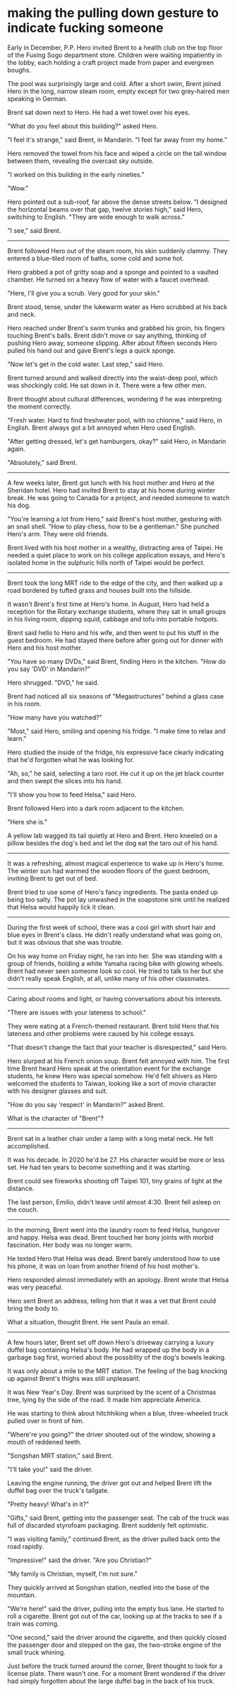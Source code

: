 # making the pulling down gesture to indicate fucking someone

Early in December, P.P. Hero invited Brent to a health club on the top floor of
the Fuxing Sogo department store. Children were waiting impatiently in the
lobby, each holding a craft project made from paper and evergreen boughs.

The pool was surprisingly large and cold. After a short swim, Brent joined Hero
in the long, narrow steam room, empty except for two grey-haired men speaking in
German.

Brent sat down next to Hero. He had a wet towel over his eyes.

"What do you feel about this building?" asked Hero.

"I feel it's strange," said Brent, in Mandarin. "I feel far away from my home."

Hero removed the towel from his face and wiped a circle on the tall window
between them, revealing the overcast sky outside.

"I worked on this building in the early nineties."

"Wow."

Hero pointed out a sub-roof, far above the dense streets below. "I designed the
horizontal beams over that gap, twelve stories high," said Hero, switching to
English. "They are wide enough to walk across."

"I see," said Brent.

---

Brent followed Hero out of the steam room, his skin suddenly clammy. They entered
a blue-tiled room of baths, some cold and some hot.

Hero grabbed a pot of gritty soap and a sponge and pointed to a vaulted chamber.
He turned on a heavy flow of water with a faucet overhead.

"Here, I'll give you a scrub. Very good for your skin."

Brent stood, tense, under the lukewarm water as Hero scrubbed at his back and
neck.

Hero reached under Brent's swim trunks and grabbed his groin, his fingers
touching Brent's balls. Brent didn't move or say anything, thinking of pushing
Hero away, someone slipping. After about fifteen seconds Hero pulled his hand
out and gave Brent's legs a quick sponge.

"Now let's get in the cold water. Last step," said Hero.

Brent turned around and walked directly into the waist-deep pool, which was
shockingly cold. He sat down in it. There were a few other men.

Brent thought about cultural differences, wondering if he was interpreting the moment
correctly.

"Fresh water. Hard to find freshwater pool, with no chlorine," said Hero, in
English. Brent always got a bit annoyed when Hero used English.

"After getting dressed, let's get hamburgers, okay?" said Hero, in Mandarin
again.

"Absolutely," said Brent.

---

A few weeks later, Brent got lunch with his host mother and Hero at the Sheridan
hotel. Hero had invited Brent to stay at his home during winter break. He was
going to Canada for a project, and needed someone to watch his dog.

"You're learning a lot from Hero," said Brent's host mother, gesturing with an
snail shell. "How to play chess, how to be a gentleman." She punched Hero's arm.
They were old friends.

Brent lived with his host mother in a wealthy, distracting area of Taipei. He
needed a quiet place to work on his college application essays, and Hero's
isolated home in the sulphuric hills north of Taipei would be perfect.

---

Brent took the long MRT ride to the edge of the city, and then walked up a road
bordered by tufted grass and houses built into the hillside.

It wasn't Brent's first time at Hero's home. In August, Hero had held a reception
for the Rotary exchange students, where they sat in small groups in his living
room, dipping squid, cabbage and tofu into portable hotpots.

Brent said hello to Hero and his wife, and then went to put his stuff in the
guest bedroom. He had stayed there before after going out for dinner with Hero
and his host mother.

"You have so many DVDs," said Brent, finding Hero in the kitchen. "How do you
say 'DVD' in Mandarin?"

Hero shrugged. "DVD," he said.

Brent had noticed all six seasons of "Megastructures" behind a glass case in his
room.

"How many have you watched?"

"Most," said Hero, smiling and opening his fridge. "I make time to relax and
learn."

Hero studied the inside of the fridge, his expressive face clearly indicating
that he'd forgotten what he was looking for.

"Ah, so," he said, selecting a taro root. He cut it up on the jet black counter
and then swept the slices into his hand.

"I'll show you how to feed Helsa," said Hero.

Brent followed Hero into a dark room adjacent to the kitchen.

"Here she is."

A yellow lab wagged its tail quietly at Hero and Brent. Hero kneeled on a pillow
besides the dog's bed and let the dog eat the taro out of his hand.

---

It was a refreshing, almost magical experience to wake up in Hero's home. The
winter sun had warmed the wooden floors of the guest bedroom, inviting Brent to
get out of bed.

Brent tried to use some of Hero's fancy ingredients. The pasta ended up being
too salty. The pot lay unwashed in the soapstone sink until he realized that
Helsa would happily lick it clean.

---

During the first week of school, there was a cool girl with short hair and blue
eyes in Brent's class. He didn't really understand what was going on, but it was
obvious that she was trouble.

On his way home on Friday night, he ran into her. She was standing with a group
of friends, holding a white Yamaha racing bike with glowing wheels.  Brent had
never seen someone look so cool. He tried to talk to her but she didn't really
speak English, at all, unlike many of his other classmates.

---

Caring about rooms and light, or having conversations about his interests.

"There are issues with your lateness to school."

They were eating at a French-themed restaurant. Brent told Hero that his lateness
and other problems were caused by his college essays.

"That doesn't change the fact that your teacher is disrespected," said Hero.

Hero slurped at his French onion soup. Brent felt annoyed with him. The first
time Brent heard Hero speak at the orientation event for the exchange students,
he knew Hero was special somehow. He'd felt shivers as Hero welcomed the
students to Taiwan, looking like a sort of movie character with his designer
glasses and suit.

"How do you say 'respect' in Mandarin?" asked Brent.

What is the character of "Brent"?

---

Brent sat in a leather chair under a lamp with a long metal neck. He felt
accomplished.

It was his decade. In 2020 he'd be 27. His character would be more or less set.
He had ten years to become something and it was starting.

Brent could see fireworks shooting off Taipei 101, tiny grains of light at the
distance.

The last person, Emilio, didn't leave until almost 4:30. Brent fell asleep on the
couch.

---

In the morning, Brent went into the laundry room to feed Helsa, hungover and
happy. Helsa was dead. Brent touched her bony joints with morbid fascination. Her
body was no longer warm.

He texted Hero that Helsa was dead. Brent barely understood how to use his phone,
it was on loan from another friend of his host mother's.

Hero responded almost immediately with an apology. Brent wrote that Helsa was
very peaceful.

Hero sent Brent an address, telling him that it was a vet that Brent could bring
the body to.

What a situation, thought Brent. He sent Paula an email.

---

A few hours later, Brent set off down Hero's driveway carrying a luxury duffel
bag containing Helsa's body. He had wrapped up the body in a garbage bag first,
worried about the possiblity of the dog's bowels leaking.

It was only about a mile to the MRT station. The feeling of the bag knocking up
against Brent's thighs was still unpleasant.

It was New Year's Day. Brent was surprised by the scent of a Christmas tree,
lying by the side of the road. It made him appreciate America.

He was starting to think about hitchhiking when a blue, three-wheeled truck
pulled over in front of him.

"Where're you going?" the driver shouted out of the window, showing a mouth of
reddened teeth.

"Songshan MRT station," said Brent.

"I'll take you!" said the driver.

Leaving the engine running, the driver got out and helped Brent lift the duffel
bag over the truck's tailgate.

"Pretty heavy! What's in it?"

"Gifts," said Brent, getting into the passenger seat. The cab of the truck was
full of discarded styrofoam packaging. Brent suddenly felt optimistic.

"I was visiting family," continued Brent, as the driver pulled back onto the road
rapidly.

"Impressive!" said the driver. "Are you Christian?"

"My family is Christian, myself, I'm not sure."

They quickly arrived at Songshan station, nestled into the base of the mountain.

"We're here!" said the driver, pulling into the empty bus lane. He started to
roll a cigarette. Brent got out of the car, looking up at the tracks to see if a
train was coming.

"One second," said the driver around the cigarette, and then quickly closed the
passenger door and stepped on the gas, the two-stroke engine of the small truck
whining.

Just before the truck turned around the corner, Brent thought to look for a
license plate. There wasn't one. For a moment Brent wondered if the driver had
simply forgotten about the large duffel bag in the back of his truck.
